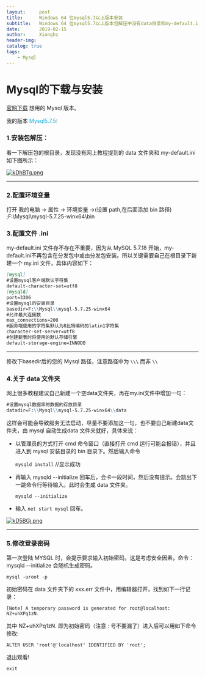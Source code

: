 ```yaml
---
layout:     post
title:      Windows 64 位mysql5.7以上版本安装
subtitle:   Windows 64 位mysql5.7以上版本包解压中没有data目录和my-default.ini和my.ini文件以及服务无法启动的解决办法以及修改初始密码的方法
date:       2019-02-15
author:     Xionghz
header-img: 
catalog: true
tags:
    - Mysql
---
```


# Mysql的下载与安装

[官网下载](https://dev.mysql.com/downloads/mysql/) 想用的 Mysql 版本。

我的版本 <font color='reader'>Mysql5.7.5</font>:

### 1.安装包解压：
看一下解压包的根目录，发现没有网上教程提到的 data 文件夹和 my-default.ini 如下图所示：

[![kDhBTg.png](https://s2.ax1x.com/2019/02/15/kDhBTg.png)](https://imgchr.com/i/kDhBTg)

---

### 2.配置环境变量
打开 我的电脑 -> 属性 -> 环境变量 ->(设置 path,在后面添加 bin 路径) ;F:\Mysql\mysql-5.7.25-winx64\bin

### 3.配置文件 .ini
my-default.ini 文件存不存在不重要，因为从 MySQL 5.7.18 开始，my-default.ini不再包含在分发包中或由分发包安装。所以关键需要自己在根目录下新建一个 my.ini 文件，具体内容如下：

```markdown
[mysql]
#设置mysql客户端默认字符集
default-character-set=utf8
[mysqld]
port=3306
#设置mysql的安装目录
basedir=F:\\Mysql\\mysql-5.7.25-winx64
#允许最大连接数
max_connections=200
#服务端使用的字符集默认为8比特编码的latin1字符集
character-set-server=utf8
#创建新表时将使用的默认存储引擎
default-storage-engine=INNODB
```
----

 修改下basedir后的您的 Mysql 路径，注意路径中为 `\\\` 而非 `\\`

### 4.关于 data 文件夹

网上很多教程建议自己新建一个空data文件夹，再在my.ini文件中增加一句：

```markdown
#设置mysql数据库的数据的存放目录
datadir=F:\\Mysql\\mysql-5.7.25-winx64\\data
```

这样会可能会导致服务无法启动，尽量不要添加这一句，也不要自己新建data文件夹，由 mysql 自动生成data 文件夹就好，具体来说：

 * 以管理员的方式打开 cmd 命令窗口（直接打开 cmd 运行可能会报错），并且进入到 mysql 安装目录的 bin 目录下。然后输入命令 
	
	`mysqld install`    //显示成功  
  

 *	再输入 mysqld --initialize 回车后，会卡一段时间，然后没有提示。会跳出下一跳命令行等待输入。此时会生成 data 文件夹。

	`mysqld --initialize`

 * 输入 `net start mysql` 回车。

	
[![kD5BGj.png](https://s2.ax1x.com/2019/02/15/kD5BGj.png)](https://imgchr.com/i/kD5BGj)

---

### 5.修改登录密码
第一次登陆 MYSQL 时，会提示要求输入初始密码，这是考虑安全因素，命令：mysqld --initialize 会随机生成密码。

	mysql -uroot -p

初始密码在 data 文件夹下的 xxx.err 文件中，用编辑器打开，找到如下一行记录：

	[Note] A temporary password is generated for root@localhost: NZ+uhXPq1zN.

其中 NZ+uhXPq1zN. 即为初始密码（注意 : 号不要漏了）进入后可以用如下命令修改:

	ALTER USER 'root'@'localhost' IDENTIFIED BY 'root';

退出观看!

	exit 
